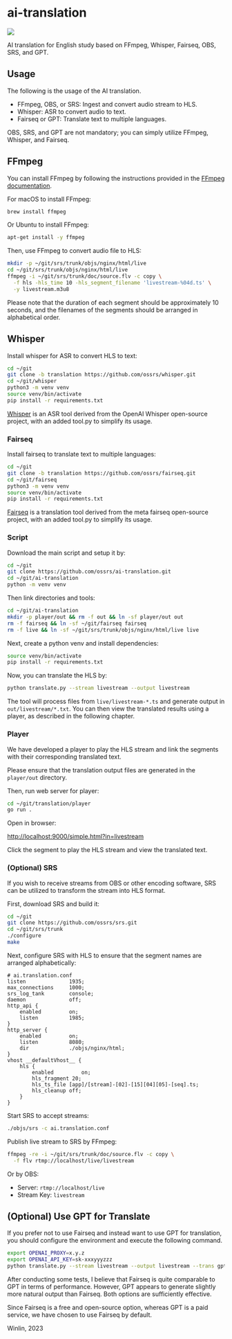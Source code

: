 # ai-translation

[![](https://badgen.net/discord/members/yZ4BnPmHAd)](https://discord.gg/yZ4BnPmHAd)

AI translation for English study based on FFmpeg, Whisper, Fairseq, OBS, SRS, and GPT.

## Usage

The following is the usage of the AI translation.

* FFmpeg, OBS, or SRS: Ingest and convert audio stream to HLS.
* Whisper: ASR to convert audio to text.
* Fairseq or GPT: Translate text to multiple languages.

OBS, SRS, and GPT are not mandatory; you can simply utilize FFmpeg, Whisper, and Fairseq.

## FFmpeg

You can install FFmpeg by following the instructions provided in the 
[FFmpeg documentation](https://ffmpeg.org/download.html).

For macOS to install FFmpeg:

```bash
brew install ffmpeg
```

Or Ubuntu to install FFmpeg:

```bash
apt-get install -y ffmpeg
```

Then, use FFmpeg to convert audio file to HLS:

```bash
mkdir -p ~/git/srs/trunk/objs/nginx/html/live
cd ~/git/srs/trunk/objs/nginx/html/live
ffmpeg -i ~/git/srs/trunk/doc/source.flv -c copy \
  -f hls -hls_time 10 -hls_segment_filename 'livestream-%04d.ts' \
  -y livestream.m3u8
```

Please note that the duration of each segment should be approximately 10 seconds, and 
the filenames of the segments should be arranged in alphabetical order.

## Whisper

Install whisper for ASR to convert HLS to text:

```bash
cd ~/git
git clone -b translation https://github.com/ossrs/whisper.git
cd ~/git/whisper
python3 -m venv venv
source venv/bin/activate
pip install -r requirements.txt 
```

[Whisper](https://github.com/ossrs/whisper) is an ASR tool derived from the OpenAI 
Whisper open-source project, with an added tool.py to simplify its usage.

### Fairseq

Install fairseq to translate text to multiple languages:

```bash
cd ~/git
git clone -b translation https://github.com/ossrs/fairseq.git
cd ~/git/fairseq
python3 -m venv venv
source venv/bin/activate
pip install -r requirements.txt 
```

[Fairseq](https://github.com/ossrs/fairseq) is a translation tool derived from the meta 
fairseq open-source project, with an added tool.py to simplify its usage.

### Script

Download the main script and setup it by:

```bash
cd ~/git
git clone https://github.com/ossrs/ai-translation.git
cd ~/git/ai-translation
python -m venv venv
```

Then link directories and tools:

```bash
cd ~/git/ai-translation
mkdir -p player/out && rm -f out && ln -sf player/out out
rm -f fairseq && ln -sf ~/git/fairseq fairseq
rm -f live && ln -sf ~/git/srs/trunk/objs/nginx/html/live live
```

Next, create a python venv and install dependencies:

```bash
source venv/bin/activate
pip install -r requirements.txt
```

Now, you can translate the HLS by:

```bash
python translate.py --stream livestream --output livestream
```

The tool will process files from `live/livestream-*.ts` and generate output in 
`out/livestream/*.txt`. You can then view the translated results using a player, 
as described in the following chapter.

### Player

We have developed a player to play the HLS stream and link the segments with their 
corresponding translated text.

Please ensure that the translation output files are generated in the `player/out` 
directory. 

Then, run web server for player:

```bash
cd ~/git/translation/player
go run .
```

Open in browser:

[http://localhost:9000/simple.html?in=livestream](http://localhost:9000/simple.html?in=livestream)

Click the segment to play the HLS stream and view the translated text.

### (Optional) SRS

If you wish to receive streams from OBS or other encoding software, SRS can be 
utilized to transform the stream into HLS format.

First, download SRS and build it:

```bash
cd ~/git
git clone https://github.com/ossrs/srs.git
cd ~/git/srs/trunk
./configure
make
```

Next, configure SRS with HLS to ensure that the segment names are arranged alphabetically:

```nginx
# ai.translation.conf
listen              1935;
max_connections     1000;
srs_log_tank        console;
daemon              off;
http_api {
    enabled         on;
    listen          1985;
}
http_server {
    enabled         on;
    listen          8080;
    dir             ./objs/nginx/html;
}
vhost __defaultVhost__ {
    hls {
        enabled         on;
        hls_fragment 20;
        hls_ts_file [app]/[stream]-[02]-[15][04][05]-[seq].ts;
        hls_cleanup off;
    }
}
```

Start SRS to accept streams:

```bash
./objs/srs -c ai.translation.conf
```

Publish live stream to SRS by FFmpeg:

```bash
ffmpeg -re -i ~/git/srs/trunk/doc/source.flv -c copy \
  -f flv rtmp://localhost/live/livestream
```

Or by OBS:

* Server: `rtmp://localhost/live`
* Stream Key: `livestream`

## (Optional) Use GPT for Translate

If you prefer not to use Fairseq and instead want to use GPT for translation, you should 
configure the environment and execute the following command.

```bash
export OPENAI_PROXY=x.y.z
export OPENAI_API_KEY=sk-xxxyyyzzz
python translate.py --stream livestream --output livestream --trans gpt
```

After conducting some tests, I believe that Fairseq is quite comparable to GPT in terms of 
performance. However, GPT appears to generate slightly more natural output than Fairseq. 
Both options are sufficiently effective.

Since Fairseq is a free and open-source option, whereas GPT is a paid service, we have chosen 
to use Fairseq by default.

Winlin, 2023
